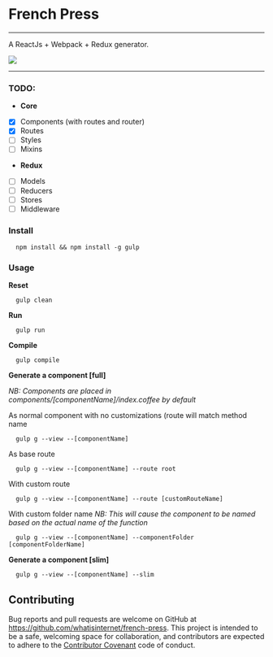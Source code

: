 # French Press
---

A ReactJs + Webpack + Redux generator.

![](https://raw.github.com/whatisinternet/french-press/master/logo.png)

---


### TODO:

- **Core**
- [x] Components (with routes and router)
- [x] Routes
- [ ] Styles
- [ ] Mixins

- **Redux**
- [ ] Models
- [ ] Reducers
- [ ] Stores
- [ ] Middleware

### Install

```shell
  npm install && npm install -g gulp
```

### Usage

**Reset**
```shell
  gulp clean
```

**Run**
```shell
  gulp run
```

**Compile**
```shell
  gulp compile
```

**Generate a component [full]**

*NB: Components are placed in components/[componentName]/index.coffee by default*

As normal component with no customizations (route will match method name
```shell
  gulp g --view --[componentName]
```

As base route
```shell
  gulp g --view --[componentName] --route root
```

With custom route
```shell
  gulp g --view --[componentName] --route [customRouteName]
```

With custom folder name
*NB: This will cause the component to be named based on the actual name of the function*
```shell
  gulp g --view --[componentName] --componentFolder [componentFolderName]
```

**Generate a component [slim]**

```shell
  gulp g --view --[componentName] --slim
```


## Contributing

Bug reports and pull requests are welcome on GitHub at https://github.com/whatisinternet/french-press. This project is intended to be a safe, welcoming space for collaboration, and contributors are expected to adhere to the [Contributor Covenant](http://contributor-covenant.org) code of conduct.
